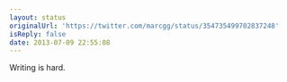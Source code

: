 ```yaml
---
layout: status
originalUrl: 'https://twitter.com/marcgg/status/354735499702837248'
isReply: false
date: 2013-07-09 22:55:08
---
```


Writing is hard.
